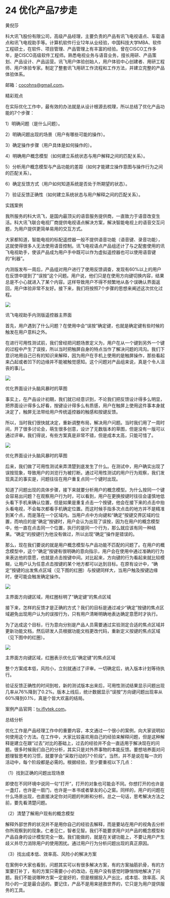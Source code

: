 # 24 优化产品7步走

黄倪莎

科大讯飞股份有限公司，高级产品经理，主要负责的产品有讯飞电视语点、车载语点和讯飞电视助手等。计算机软件行业12年从业经验，中国科技大学MBA、软件工程硕士，在软件、项目管理、产品管理上有丰富的经验。曾在CISCO工作多年，是CISCO高级软件工程师。熟悉电视业务与语音业务，擅长用研、产品策划、产品设计、产品运营。讯飞用户体验创始人，用户体验中心创建者、用研工程师、用户体验专家。制定了整套讯飞用研工作流程和工作方法，并建立完整的产品体验体系。

邮箱：cocohns@gmail.com。

精彩观点

在实际优化工作中，最有效的办法就是从设计根源去梳理，所以总结了优化产品功能的7个步骤：

1）明确问题（是什么问题）。

2）明确问题出现的场景（用户有哪些可能的操作）。

3）确定操作步骤（用户具体是如何操作的）。

4）明确用户概念模型（如何建立系统状态与用户解释之间的匹配关系）。

5）分析用户概念模型与产品功能的差距（如何才能建立操作意图与操作行为之间的匹配关系）。

6）确定反馈方式（用户如何知道系统是否处于所期望的状态）。

7）验证反馈正确性（如何建立系统状态与用户解释之间的匹配关系）。

实践案例

我所服务的科大讯飞，是国内最顶尖的语音服务提供商，一直致力于语音改变生活。科大讯飞联合电视厂商提供电视语点解决方案，解决智能电视上的语音交互问题，为用户提供更简单易用的交互方式。

大家都知道，智能电视的标配遥控器一般不提供语音功能（语音键、录音功能），这就使得很多人无法使用语音控制。讯飞电视语点产品组还计了与之配套使用的讯飞电视助手，使该产品成为用户手中既可以作为虚拟遥控器也可以使用语音键的“利器”。

内测版发布一周后，产品组对用户进行了使用反馈调查，发现有60%以上的用户在反馈中提到了“误按”这个问题。用户说，他们只是在使用方向键切换内容，结果总是不小心就进入了某个内容。这样导致用户不得不频繁地从各个误确认界面返回，用户体验非常不友好。接下来，我们将按照7个步骤的思想来阐述这次优化过程。

![](images/image01778_jpeg)

讯飞电视助手内测版遥控器主界面

首先，用户遇到了什么问题？在使用中会“误按”确定键，也就是确定键有些时候的触发在用户意料之外。

在进行可用性测试前，我们曾经把问题场景定义为，用户在从一个键到另外一个键的过程中产生了误按，所以当时把触屏自身的特点当作了解决问题的鸿沟。我们下意识地用自己已有的知识来解释，因为用户在手机上使用的是触屏操作，那些看起来凸起或者凹下的边缘并不能被触觉感知。这个问题对产品组来说，真是个令人沮丧的事儿。

![](images/image01779_jpeg)

优化界面设计头脑风暴时的草图

事实上，在产品设计初期，我们就已经意识到，不论我们把反馈设计得多么明显，把界面设计得多么好看，按键设计得多么有质感，用户在触屏上使用这件事本身就决定了，触屏无法带给用户传统遥控器的触感和按键反馈。

所以，当时我们很快就决定，重新调整布局，解决用户问题。当时我们用了一周时间，开了很多讨论会，萌生很多创意，设计了无数版本的草图，但是没有一版可以通过评审。我们得说，有些方案真是非常不错，但是成本太高，只能可惜了。

![](images/image01779_jpeg)

优化界面设计头脑风暴时的草图

后来，我们做了可用性测试来弄清楚到底发生了什么。在测试中，用户确实出现了误按现象，导致用户的浏览行为被打断。通过可用性测试的用户行为观察，我们发现真正的事实是，问题往往在用户重复点同一个键时出现。

知道了问题出现的具体步骤，接下来就要分析用户的概念模型。为什么按同一个键会容易出问题？在观察用户行为时，可以看到，用户在更换按键时往往会谨慎地低头看下手机来确认位置，但是如果是重复点击一个按键，他会在接下来的点击中抬头看电视，不会每次都看手机确定位置。而这时候手指多次点击的地方并不是精准到某个点，而是落在一个区域内。当用户点中方向键和“确定”按键交界区域的位置，而响应的是“确定”按键时，用户会认为出现了误按，因为在用户的概念模型中，他一直在点击同一个位置，执行的是同一个行为，那么就应该有同一种结果。“确定”的按键行为他没有做过，所以出现“确定”操作是错误的。

那么，现在我们要说的就是用户概念模型与产品功能不匹配的问题了。在用户的概念模型中，这个“确定”按键有很明确的意向指示，用户会在使用中通过准确的行为来表达他的意愿，也就是点击按键中间。对比起来，方向键的行为看起来就比较模糊，让用户认为任意点击按键的某个地方都可以达到目标。在原有设计中，“确定”按键的出发焦点区域（见下图的红圈）与按键同样大，当用户触及按键边缘时，便可能会触发确定操作。

![](images/image01780_jpeg)

主界面方向键区域，用红圈标明了“确定键”的焦点区域

接下来，怎样的反馈才是正确的方式？我们的目标是通过减少“确定”按键的焦点区域避免出现用户认为的误按行为，只有用户清晰明确地表达确定意愿时才执行。

为了达成这个目标，行为意向分别是产品人员需要通过实验测定合适的焦点区域并更新功能文档，然后研发人员根据功能文档更改代码，重新定义按键的焦点区域（见下图中的红圈）。

![](images/image01781_jpeg)

主界面方向键区域，红圈表示优化后“确定键”的焦点区域

整个方案成本低，风险小，立刻就通过了评审。一切确定后，纳入版本计划等待执行。

验证反馈正确性的时间到啦，新的测试版本出来后，可用性测试结果显示问题出现几率从76%降到了0.2%。版本上线后，统计数据显示“误按”方向键问题出现率从60%降到0.1%，真是个皆大欢喜的结局。

案例产品官网：[tv.iflytek.com](http://tv.iflytek.com)。

总结分析

优化工作是产品经理工作中的重要内容，本文通过一个很小的案例，向大家说明如何使用这个方法。在工作中，大家比较喜欢用自己的经验来解释问题，但是这种解释是建立在跟“过去”对比的基础上，过去的经验并不会一直适用于解决现在的问题。很多时候我们自己的分析，其实只是对外界事物的本能反馈。要想培养面对问题理智思考的习惯，就要学会“采取行动的7个阶段”。当然，并不是说在每一次的活动中，每个阶段都是必需的。根据经验，至少要重视以下几点：

（1）找到正确的问题出现场景

即使在不同环境中说同一句“打开”，打开的对象也可能会不同。你想打开的也许是一盏灯，也许是一扇门，也许是一本书或者挚友的心之窗。同样的，用户的问题在什么场景出现，也直接决定你对问题的判断和分析。总之一句话，思考解决方法之前，要先看清楚问题。

（2）清楚了解用户现有的概念模型

解释外部世界的状况并不是用你自己的经验去解释，而是要站在用户的视角去分析你所观察到的现象。仁者见仁，智者见智。我们不能要求用户对产品的概念模型和产品自身的设计模型完全一致。我们能做的，就是在关键功能上，不要让用户产生歧义并尽力消除用户的使用困扰。通过用户行为分析问题出现的真正原因。

（3）找出成本低、效率高、风险小的解决方案

在案例中大家也看到，问题其实可以有很多解决方案，有的方案抽筋扒骨，有的方案要打补丁，有的方案只需要小小的改动，在用户没有感觉时静悄悄地解决了问题。我们不能说哪种方案一定是好的，但是根据投入产出比，成本低、效率高、风险小的一定是最合适的。要记住，产品不是用来拯救世界的，它只是为用户提供服务的工具。
